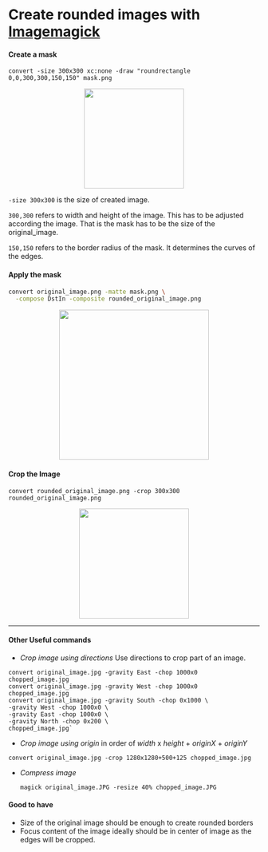 <script>
  import BlogHeader from './common/blog-header.md';
  import Center from '../js/common/Center.svelte';
  import Image from '../js/common/Image.svelte';
</script>

<BlogHeader date="22 June 2022">
<h1>Create rounded images with <a target="_blank" href="https://imagemagick.org/script/download.php">Imagemagick</a></h1>
</BlogHeader>

#### Create a mask

```shell
convert -size 300x300 xc:none -draw "roundrectangle 0,0,300,300,150,150" mask.png
```

<div align="center">
  <Image rounded height="200" src="https://user-images.githubusercontent.com/10477804/174970872-f986f767-8642-4873-a905-9b692454afdb.png" desc="Masked image will saved to the file system."/>
</div>

`-size 300x300` is the size of created image.

`300,300` refers to width and height of the image. This has to be adjusted according the image. That is the mask has to be the size of the original_image.

`150,150` refers to the border radius of the mask. It determines the curves of the edges.

#### Apply the mask

```bash
convert original_image.png -matte mask.png \
  -compose DstIn -composite rounded_original_image.png
```

<div align="center">
  <Image rounded height="300" src="https://user-images.githubusercontent.com/10477804/174964643-ed9dfa2f-106b-4fed-8a01-874dd38668a5.png" desc="Above created mask will be used as frame to crop extra part of original image. This image will be the size of original image and that is why the above image is pushing this down."/>
</div>

#### Crop the Image

```shell
convert rounded_original_image.png -crop 300x300 rounded_original_image.png
```

<div align="center">
  <Image rounded height="220" src="https://user-images.githubusercontent.com/10477804/175003161-0d5a4926-c371-40d2-aa4e-3d7803108067.png" />
</div>

---

#### Other Useful commands

-   _Crop image using directions_ Use directions to crop part of an image.

  ``` shell
  convert original_image.jpg -gravity East -chop 1000x0 chopped_image.jpg
  convert original_image.jpg -gravity West -chop 1000x0 chopped_image.jpg
  convert original_image.jpg -gravity South -chop 0x1000 \
  -gravity West -chop 1000x0 \
  -gravity East -chop 1000x0 \
  -gravity North -chop 0x200 \
  chopped_image.jpg`
  ```

-   _Crop image using origin_ in order of _width_ x _height_ + _originX_ + _originY_

  ```shell
  convert original_image.jpg -crop 1280x1280+500+125 chopped_image.jpg
  ```
- _Compress image_

  ``` shell
  magick original_image.JPG -resize 40% chopped_image.JPG
  ```

#### Good to have

-   Size of the original image should be enough to create rounded borders
-   Focus content of the image ideally should be in center of image as the edges will be cropped.